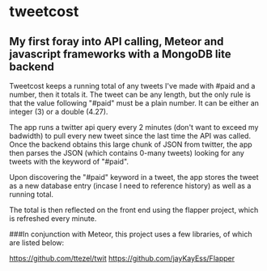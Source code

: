 # tweetcost
## My first foray into API calling, Meteor and javascript frameworks with a MongoDB lite backend

Tweetcost keeps a running total of any tweets I've made with #paid and a number, then it totals it. The tweet can be any length, but the only rule is that the value following "#paid" must be a plain number. It can be either an integer (3) or a double (4.27).

The app runs a twitter api query every 2 minutes (don't want to exceed my badwidth) to pull every new tweet since the last time the API was called. Once the backend obtains this large chunk of JSON from twitter, the app then parses the JSON (which contains 0-many tweets) looking for any tweets with the keyword of "#paid".

Upon discovering the "#paid" keyword in a tweet, the app stores the tweet as a new database entry (incase I need to reference history) as well as a running total.

The total is then reflected on the front end using the flapper project, which is refreshed every minute.

###In conjunction with Meteor, this project uses a few libraries, of which are listed below:

https://github.com/ttezel/twit
https://github.com/jayKayEss/Flapper
